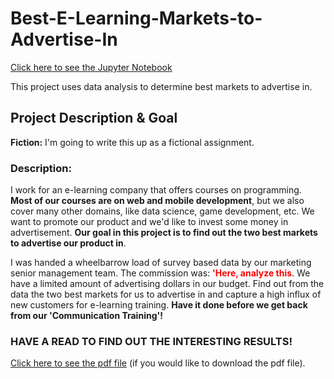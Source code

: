 # Best-E-Learning-Markets-to-Advertise-In
[Click here to see the Jupyter Notebook](Best+Markets+to+Advertise+In+II.ipynb)

This project uses data analysis to determine best markets to advertise in.

## Project Description & Goal

**Fiction:** I'm going to write this up as a fictional assignment.

### Description:

I work for an e-learning company that offers courses on programming. **Most of our courses are on web and mobile development**, but we also cover many other domains, like data science, game development, etc. We want to promote our product and we'd like to invest some money in advertisement. **Our goal in this project is to find out the two best markets to advertise our product in**.

I was handed a wheelbarrow load of survey based data by our marketing senior management team. The commission was: **<span style="color:red">'Here, analyze this</span>**. We have a limited amount of advertising dollars in our budget. Find out from the data the two best markets for us to advertise in and capture a high influx of new customers for e-learning training. **Have it done before we get back from our 'Communication Training'!**

### HAVE A READ TO FIND OUT THE INTERESTING RESULTS!

[Click here to see the pdf file](Best+Markets+to+Advertise+In.pdf) (if you would like to download the pdf file).
